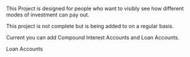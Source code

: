 This Project is designed for people who want to visibly see how different modes of investment can pay out.

This project is not complete but is being added to on a regular basis.

Current you can add Compound Interest Accounts and Loan Accounts.

Loan Accounts
